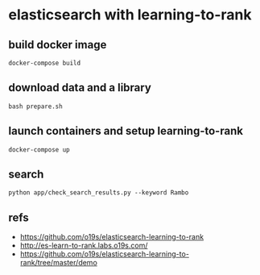 # elasticsearch with learning-to-rank

## build docker image

```shell
docker-compose build
```

## download data and a library

```shell
bash prepare.sh
```

## launch containers and setup learning-to-rank

```shell
docker-compose up
```

## search

```shell
python app/check_search_results.py --keyword Rambo
```

## refs

- https://github.com/o19s/elasticsearch-learning-to-rank
- http://es-learn-to-rank.labs.o19s.com/
- https://github.com/o19s/elasticsearch-learning-to-rank/tree/master/demo
